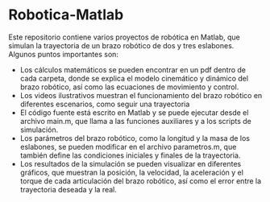 # Robotica-Matlab

Este repositorio contiene varios proyectos de robótica en Matlab, que simulan la trayectoria de un brazo robótico de dos y tres eslabones. Algunos puntos importantes son:
- Los cálculos matemáticos se pueden encontrar en un pdf dentro de cada carpeta, donde se explica el modelo cinemático y dinámico del brazo robótico, así como las ecuaciones de movimiento y control.
- Los videos ilustrativos muestran el funcionamiento del brazo robótico en diferentes escenarios, como seguir una trayectoria 
- El código fuente está escrito en Matlab y se puede ejecutar desde el archivo main.m, que llama a las funciones auxiliares y a los scripts de simulación.
- Los parámetros del brazo robótico, como la longitud y la masa de los eslabones, se pueden modificar en el archivo parametros.m, que también define las condiciones iniciales y finales de la trayectoria.
- Los resultados de la simulación se pueden visualizar en diferentes gráficos, que muestran la posición, la velocidad, la aceleración y el torque de cada articulación del brazo robótico, así como el error entre la trayectoria deseada y la real.
